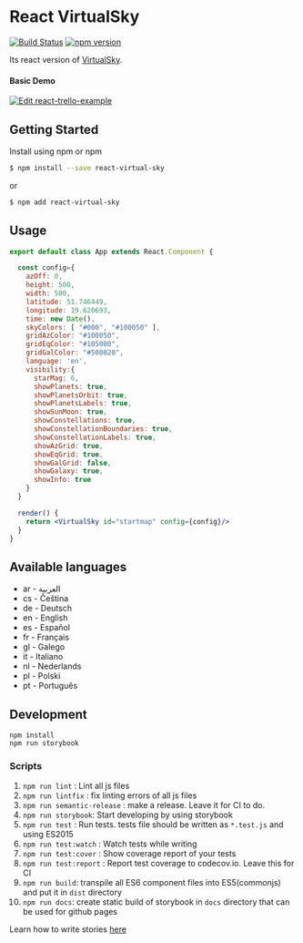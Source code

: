 # React VirtualSky

[![Build Status](https://travis-ci.org/raajon/react-virtual-sky.svg?branch=master)](https://travis-ci.org/raajon/react-virtual-sky)
[![npm version](https://badge.fury.io/js/react-virtual-sky.svg)](https://badge.fury.io/js/react-virtual-sky)


Its react version of [VirtualSky](https://github.com/slowe/VirtualSky).

#### Basic Demo
[![Edit react-trello-example](https://codesandbox.io/static/img/play-codesandbox.svg)](https://codesandbox.io/s/react-virtual-sky-fbteb)

## Getting Started

Install using npm or npm

```bash
$ npm install --save react-virtual-sky
```

or

```bash
$ npm add react-virtual-sky
```

## Usage

```jsx
export default class App extends React.Component {

  const config={
    azOff: 0,
    height: 500,
    width: 500,
    latitude: 51.746449,
    longitude: 19.620693,
    time: new Date(),
    skyColors: [ "#000", "#100050" ],
    gridAzColor: "#100050",
    gridEqColor: "#105000",
    gridGalColor: "#500020",
    language: 'en',
    visibility:{
      starMag: 6,
      showPlanets: true,
      showPlanetsOrbit: true,
      showPlanetsLabels: true,
      showSunMoon: true,
      showConstellations: true,
      showConstellationBoundaries: true,
      showConstellationLabels: true,
      showAzGrid: true,
      showEqGrid: true,
      showGalGrid: false,
      showGalaxy: true,
      showInfo: true
    }
  }

  render() {
    return <VirtualSky id="startmap" config={config}/>
  }
}
```

## Available languages
  * ar - العربية
  * cs - Čeština
  * de - Deutsch
  * en - English
  * es - Español
  * fr - Français
  * gl - Galego
  * it - Italiano
  * nl - Nederlands
  * pl - Polski
  * pt - Português

## Development

```
npm install
npm run storybook
```

### Scripts

1.  `npm run lint` : Lint all js files
2.  `npm run lintfix` : fix linting errors of all js files
3.  `npm run semantic-release` : make a release. Leave it for CI to do.
4.  `npm run storybook`: Start developing by using storybook
5.  `npm run test` : Run tests. tests file should be written as `*.test.js` and using ES2015
6.  `npm run test:watch` : Watch tests while writing
7.  `npm run test:cover` : Show coverage report of your tests
8.  `npm run test:report` : Report test coverage to codecov.io. Leave this for CI
9.  `npm run build`: transpile all ES6 component files into ES5(commonjs) and put it in `dist` directory
10. `npm run docs`: create static build of storybook in `docs` directory that can be used for github pages

Learn how to write stories [here](https://storybook.js.org/basics/writing-stories/)
